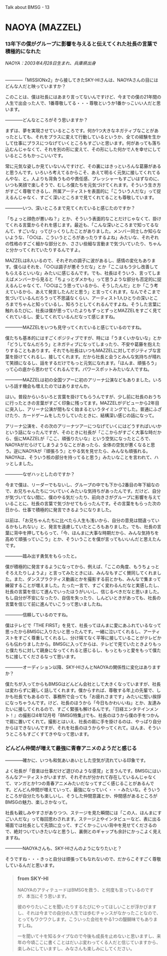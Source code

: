 Talk about BMSG - 13
# NAOYA (MAZZEL)

### 13年下の僕がグループに影響を与えると伝えてくれた社長の言葉で積極的になれた

*NAOYA：2003年4月28日生まれ、兵庫県出身*
<br/><br/><br/>
————「MISSIONx2」から接してきたSKY-HIさんは、NAOYAさんの目にはどんな人だと映っていますか？

このことは、僕は社長にはあまり言ってないんですけど、今までの僕の21年間の人生で出会った人で、1番尊敬してる・・・尊敬というか1番かっこいい人だと思います。

————どんなところがそう思いますか？

まずは、夢を実現させているところです。何か1つ大きなネガティブなことがあったとしても、それをプラスに変えて行動しているというか、全ての経験を生かして仕事にプラスにつなげていくところもすごいと思います。何があっても落ち込むんじゃなくて、それを別の形に変えて、その形にした何かで人を幸せにしているところもかっこいいです。

常に元気な姿しか見ていないんですけど、その裏にはきっといろんな葛藤があると思うんです。いろいろ考えてるからこそ、あえて明るく元気に接してくれてるんやな、と。人よりも背負うものや責任感、プレッシャーもすごいはずなのに、いつも笑顔で楽しそうで、むしろ僕たちを元気づけてくれます。そういう生き方がすごく尊敬できるし、所属アーティストを表面的に「こういう人だな」って捉えるんじゃなく、すごく深いところまで見てくれてることも尊敬しています。

————いつ、深いところまで見てくれていると感じたのですか？

「ちょっと顔色が悪いね？」とか、そういう表面的なことだけじゃなくて、掛けてくれる言葉からそれを感じます。最近も、「こんな深いところまで知ってるなんて、すごいな」ってびっくりしたことがありました。メンバー同士しか知らないような、「○○は、こういうところがあったりするよね」みたいな、それぞれの性格のすごく細かな部分とか、ささい些細な言動まで気づいていたり、ちゃんと分かってくれていたりするんですよ。

MAZZELは8人いるので、それぞれの調子に波があるし、感情の変化もあります。僕らはそれを、「○○は調子が悪そうだな」とか「ここはもう少し改善してもらえるといいな」みたいに感じるんです。でも、社長はそういう、言ってしまえばメンバーから見ると「ちょっとダメかも」って思うような部分も否定的に捉えるんじゃなくて、「○○はこう思っているから、そうしたんだ」とか「こう考えているから、あえて発言したんだと思う」と言ってくれます。なんでそこまで気づいているんだろうって不思議なくらい、アーティスト1人ひとりの深いところまでちゃんと知っているし、知ろうとしてくれるんですよね。そうした言葉に触れるたびに、社長は僕が思っていたよりもずっとずっとMAZZELをすごく見てくれているし、愛してくれているんだなって感じますね。

————MAZZELをいつも見守ってくれていると感じているのですね。

僕たちも基本的にはすごくポジティブですが、時には「うまくいかないな」とか「どうしてなんだろう」とネガティブになってしまったり、不安や葛藤を抱えたりすることもあります。それでも社長はいつもMAZZELに対してポジティブな言葉を掛けてくれるし、接してくれます。だから社長と会うとみんな気持ちが晴れて笑顔になるし、話をするだけでもっと元気になれます。「ほんま、頑張ろう」って心の底から思わせてくれるんです。パワースポットみたいな人ですね。

————MAZZELは初の全国ツアーに初のアリーナ公演などもありました。いろいろ話す機会も増えたのではありませんか。

はい。普段からいろいろと言葉を掛けてもらうんですが、少し前に社長のおうちに行ったときの言葉がすごく印象に残ってます。MAZZELがデビューから2年目に突入し、アリーナ公演が間もなく始まるというタイミングでした。普通にふざけたり、カードゲームをしたりしていたときに、結構深い感じの話になって。

アリーナ公演を、その次のアリーナツアーにつなげていくにはどうすればいいかという話になったんですが、そのときに社長が「ここからがすごく大事な時だから、仮にMAZZELが『ここ、頑張りたいな』という空気になったところで、NAOYAがだらけてしまうようなことがあったら、全体の空気が悪くなると思う。逆にNAOYAが『頑張ろう』とやる気を見せたら、みんなも頑張れる。NAOYAは、そういう核の部分を持ってると思う」みたいなことを言われて、ハッとしました。

————なぜハッとしたのですか？

今まで僕は、リーダーでもないし、グループの中でも下から2番目の年下組なので、お兄ちゃんたちについていくみたいな気持ちがあったんです。だけど、自分が気づいてない間に、僕のやる気だったり、前向きさがグループに影響を与えていることに、社長の言葉で気づかせてもらったんです。その言葉をもらった次の日から、仕事で積極的に発言できるようになりました。

以前は、「お兄ちゃんたちに比べたら人生も浅いから、自分の意見は間違っているかもしれない」と、発言を遠慮していたところもありました。でも、社長の言葉に背中を押してもらって、「今、ほんまに大事な時期だから、みんな気持ちを高めて頑張っていこう」とか、そういうことを僕が言ってもいいんだと思えたんです。

————踏み出す勇気をもらったと。

僕が積極的に発言するようになってから、例えば、「ここの角度、もうちょっとそろえたりしようよ」と言ってみたときには、みんなもすごく賛同してくれました。また、ダンスプラクティス動画とかを撮影する前とかも、みんなで集まって練習することが増えました。たった一言で、すごく変わるんだなと実感したし、社長の言葉を信じて進んでいったほうがいいし、信じるべきだなと思いました。もし自分が不安になったり、自信を失ったり、しんどいときがあっても、社長の言葉を信じて前に進んでいこうって思いましたね。

————信頼しているのですね。

僕はテレビで「THE FIRST」を見て、社長ってほんまに愛にあふれているなって思ったからBMSGに入りたいと思ったんです。一緒に泣いてくれるし、アーティストをすごく尊重してくれるし、分け隔てなく平等に接していることがテレビからも伝わりましたから。BMSGに入ってからは、テレビで見ていたときよりもっと僕たちに対して親身になってくれると感じるし、もっともっと愛をもって僕たちに接してくださるなって思います。

————オーディション以降、SKY-HIさんとNAOYAの関係性に変化はありますか？

僕たちが入ってからもBMSGはどんどん会社として大きくなっていますが、社長は変わらずに親しく話してくれます。僕からすれば、尊敬する年上の先輩で、しかも社長でもあるので、事務所で会っても「お疲れさまです」みたいに堅い挨拶になっちゃうんです。けど、社長のほうから「今日もかわいいね」とか、友達みたいに接してくれるので、すごく緊張も解けるんです。『日経エンタテインメント！』の撮影(24年12月号「BMSG特集」)でも、社長のほうから僕の手をつかんで肩に置いてくれて。撮影とはいえ、社長の肩に手を掛けるのは、やっぱり自分からはできないんですが、それを社長のほうからやってくれて。ほんま、そういうところもすごくすてきやなって思います。

### どんどん仲間が増えて最強に青春アニメのようだと感じる

————確かに、いつも和気あいあいとした空気が流れている印象です。

よく社長が「音楽は仕事だけど遊びのような感覚」と言うんです。BMSGにはいろんなアーティストがいますが、それぞれが分かれて存在しているんじゃなくて、マンガとか1つの青春アニメみたいだなってすごく感じることがあるんです。どんどん仲間が増えていって、最強になっていく・・・みたいな。そういうところが自分たちも楽しいし、そうした仲間意識とか、仲間感があるところがBMSGの魅力、楽しさかなって。

社長も親しみやすさがありつつ、ステージを見た瞬間には「この人、ほんまにすごい人だな」って毎回思わされます。ステージ上やインタビューなど、表に出る場面では社長として先頭に立って、すごくかっこいい背中を見せてくださるので、絶対ついていきたいなと思うし、裏側とのギャップも余計にかっこよく見えますね。

————NAOYAさんも、SKY-HIさんのようになりたいと？

そうですね・・・きっと自分は頑張ってもなれないので、だからこそすごく尊敬しているんだと思います。



> ### from SKY-HI
> 
> NAOYAのアティテュードはBMSGを救う、と何度も言っているのですが、本当にそう思います。
> 
> 彼のやりたいことを聞いたりするたびにやってほしいことが浮かびますし、それは今までの自分の人生では歩むチャンスがなかったことなので、とってもワクワクします。こういった会社をやる1つの醍醐味でもありますしね。
> 
> 一を聞いて十を知るタイプなので今後も成長を止めないと思いますし、来年の今頃ここに書くことはだいぶ変わってくる人だと信じていますから、楽しみにしていますし、みなさんも楽しみにしてください。
> 
